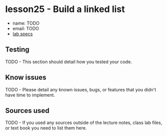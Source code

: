 # lesson25 - Build a linked list

- name: TODO
- email: TODO
- [lab specs](https://shanepanter.com/cs2/lessons/lesson25.html)

## Testing

TODO - This section should detail how you tested your code.

## Know issues

TODO - Please detail any known issues, bugs, or features that you didn't have time to implement.

## Sources used

TODO - If you used any sources outside of the lecture notes, class lab files, or text book you need to list them here.

